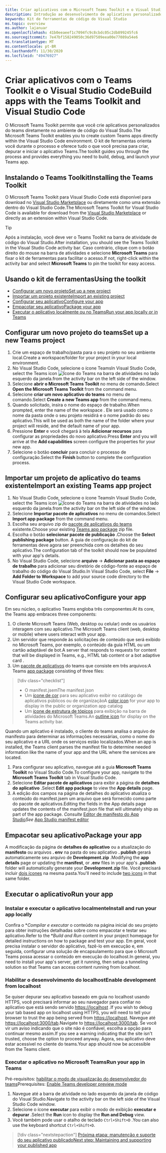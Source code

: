 ```yaml
---
title: Criar aplicativos com o Microsoft Teams Toolkit e o Visual Studio Code
description: Introdução ao desenvolvimento de aplicativos personalizados de grande parte diretamente no Visual Studio Code com o Microsoft Teams Toolkit
keywords: Kit de ferramentas de código do Visual Studio
ms.topic: overview
ms.author: lajanuar
ms.openlocfilehash: 41b0eeaeef1c7094fc9c8cbdc05c2db899245fc6
ms.sourcegitcommit: 7e47bf158249050c36d97509eea00e77089a54e6
ms.translationtype: MT
ms.contentlocale: pt-BR
ms.lasthandoff: 11/30/2020
ms.locfileid: "49476927"
---
```

# <a name="build-apps-with-the-teams-toolkit-and-visual-studio-code"></a><span data-ttu-id="84827-104">Criar aplicativos com o Teams Toolkit e o Visual Studio Code</span><span class="sxs-lookup"><span data-stu-id="84827-104">Build apps with the Teams Toolkit and Visual Studio Code</span></span>

<span data-ttu-id="84827-105">O Microsoft Teams Toolkit permite que você crie aplicativos personalizados do teams diretamente no ambiente de código do Visual Studio.</span><span class="sxs-lookup"><span data-stu-id="84827-105">The Microsoft Teams Toolkit enables you to create custom Teams apps directly within the Visual Studio Code environment.</span></span> <span data-ttu-id="84827-106">O kit de ferramentas orienta você durante o processo e oferece tudo o que você precisa para criar, depurar e iniciar o aplicativo Teams.</span><span class="sxs-lookup"><span data-stu-id="84827-106">The toolkit guides you through the process and provides everything you need to build, debug, and launch your Teams app.</span></span>

## <a name="installing-the-teams-toolkit"></a><span data-ttu-id="84827-107">Instalando o Teams Toolkit</span><span class="sxs-lookup"><span data-stu-id="84827-107">Installing the Teams Toolkit</span></span>

<span data-ttu-id="84827-108">O Microsoft Teams Toolkit para Visual Studio Code está disponível para download no [Visual Studio Marketplace](https://aka.ms/teams-toolkit) ou diretamente como uma extensão dentro do Visual Studio Code.</span><span class="sxs-lookup"><span data-stu-id="84827-108">The Microsoft Teams Toolkit for Visual Studio Code is available for download from the [Visual Studio Marketplace](https://aka.ms/teams-toolkit) or directly as an extension within Visual Studio Code.</span></span>

> [!TIP]
> <span data-ttu-id="84827-109">Após a instalação, você deve ver o Teams Toolkit na barra de atividade de código do Visual Studio.</span><span class="sxs-lookup"><span data-stu-id="84827-109">After installation, you should see the Teams Toolkit in the Visual Studio Code activity bar.</span></span> <span data-ttu-id="84827-110">Caso contrário, clique com o botão direito do mouse na barra de atividades e selecione **Microsoft Teams** para fixar o kit de ferramentas para facilitar o acesso.</span><span class="sxs-lookup"><span data-stu-id="84827-110">If not, right-click within the activity bar and select **Microsoft Teams** to pin the toolkit for easy access.</span></span>

## <a name="using-the-toolkit"></a><span data-ttu-id="84827-111">Usando o kit de ferramentas</span><span class="sxs-lookup"><span data-stu-id="84827-111">Using the toolkit</span></span>

- [<span data-ttu-id="84827-112">Configurar um novo projeto</span><span class="sxs-lookup"><span data-stu-id="84827-112">Set up a new project</span></span>](#set-up-a-new-teams-project)
- [<span data-ttu-id="84827-113">Importar um projeto existente</span><span class="sxs-lookup"><span data-stu-id="84827-113">Import an existing project</span></span>](#import-an-existing-teams-app-project)
- [<span data-ttu-id="84827-114">Configurar seu aplicativo</span><span class="sxs-lookup"><span data-stu-id="84827-114">Configure your app</span></span>](#configure-your-app)
- [<span data-ttu-id="84827-115">Empacotar seu aplicativo</span><span class="sxs-lookup"><span data-stu-id="84827-115">Package your app</span></span>](#package-your-app)
- [<span data-ttu-id="84827-116">Executar o aplicativo localmente ou no Teams</span><span class="sxs-lookup"><span data-stu-id="84827-116">Run your app locally or in Teams</span></span>](#run-your-app)

## <a name="set-up-a-new-teams-project"></a><span data-ttu-id="84827-117">Configurar um novo projeto do teams</span><span class="sxs-lookup"><span data-stu-id="84827-117">Set up a new Teams project</span></span>

1. <span data-ttu-id="84827-118">Crie um espaço de trabalho/pasta para o seu projeto no seu ambiente local.</span><span class="sxs-lookup"><span data-stu-id="84827-118">Create a workspace/folder for your project in your local environment.</span></span>
1. <span data-ttu-id="84827-119">No Visual Studio Code, selecione o ícone Teams</span><span class="sxs-lookup"><span data-stu-id="84827-119">In Visual Studio Code, select the Teams icon</span></span> ![Ícone do Teams](../assets/icons/favicon-16x16.png) <span data-ttu-id="84827-121">na barra de atividades no lado esquerdo da janela.</span><span class="sxs-lookup"><span data-stu-id="84827-121">from the activity bar on the left side of the window.</span></span>
1. <span data-ttu-id="84827-122">Selecione **abrir o Microsoft Teams Toolkit** no menu de comando.</span><span class="sxs-lookup"><span data-stu-id="84827-122">Select **Open the Microsoft Teams Toolkit** from the command menu.</span></span>
1. <span data-ttu-id="84827-123">Selecione **criar um novo aplicativo do teams** no menu de comando.</span><span class="sxs-lookup"><span data-stu-id="84827-123">Select **Create a new Teams app** from the command menu.</span></span>
1. <span data-ttu-id="84827-124">Quando solicitado, insira o nome do espaço de trabalho.</span><span class="sxs-lookup"><span data-stu-id="84827-124">When prompted, enter the name of the workspace .</span></span> <span data-ttu-id="84827-125">Ele será usado como o nome da pasta onde o seu projeto residirá e o nome padrão do seu aplicativo.</span><span class="sxs-lookup"><span data-stu-id="84827-125">This will be used as both the name of the folder where your project will reside, and the default name of your app.</span></span>
1. <span data-ttu-id="84827-126">Pressione **Enter** e você chegará à tela **Adicionar recursos** para configurar as propriedades do novo aplicativo.</span><span class="sxs-lookup"><span data-stu-id="84827-126">Press **Enter** and you will arrive at the **Add capabilities** screen configure the properties for your new app.</span></span>
1. <span data-ttu-id="84827-127">Selecione o botão **concluir** para concluir o processo de configuração.</span><span class="sxs-lookup"><span data-stu-id="84827-127">Select the **Finish** button to complete the configuration process.</span></span>

## <a name="import-an-existing-teams-app-project"></a><span data-ttu-id="84827-128">Importar um projeto de aplicativo do teams existente</span><span class="sxs-lookup"><span data-stu-id="84827-128">Import an existing Teams app project</span></span>

1. <span data-ttu-id="84827-129">No Visual Studio Code, selecione o ícone Teams</span><span class="sxs-lookup"><span data-stu-id="84827-129">In Visual Studio Code, select the Teams icon</span></span> ![Ícone do Teams](../assets/icons/favicon-16x16.png) <span data-ttu-id="84827-131">na barra de atividades no lado esquerdo da janela.</span><span class="sxs-lookup"><span data-stu-id="84827-131">from the activity bar on the left side of the window.</span></span>
1. <span data-ttu-id="84827-132">Selecione **Importar pacote de aplicativos** no menu de comandos.</span><span class="sxs-lookup"><span data-stu-id="84827-132">Select **Import app package** from the command menu.</span></span>
1. <span data-ttu-id="84827-133">Escolha seu arquivo zip do [pacote de aplicativos do teams](../concepts/build-and-test/apps-package.md) existente.</span><span class="sxs-lookup"><span data-stu-id="84827-133">Choose your existing [Teams app package](../concepts/build-and-test/apps-package.md) zip file.</span></span>
1. <span data-ttu-id="84827-134">Escolha o botão **selecionar pacote de publicação** .</span><span class="sxs-lookup"><span data-stu-id="84827-134">Choose the **Select publishing package** button.</span></span> <span data-ttu-id="84827-135">A guia de configuração do kit de ferramentas deve agora ser preenchida com os detalhes do seu aplicativo.</span><span class="sxs-lookup"><span data-stu-id="84827-135">The configuration tab of the toolkit should now be populated with your app's details.</span></span>
1. <span data-ttu-id="84827-136">No Visual Studio Code, selecione **arquivo**  ->  **Adicionar pasta ao espaço de trabalho** para adicionar seu diretório de código-fonte ao espaço de trabalho do código do Visual Studio.</span><span class="sxs-lookup"><span data-stu-id="84827-136">In Visual Studio Code, select **File** -> **Add Folder to Workspace** to add your source code directory to the Visual Studio Code workspace.</span></span>

## <a name="configure-your-app"></a><span data-ttu-id="84827-137">Configurar seu aplicativo</span><span class="sxs-lookup"><span data-stu-id="84827-137">Configure your app</span></span>

<span data-ttu-id="84827-138">Em seu núcleo, o aplicativo Teams engloba três componentes:</span><span class="sxs-lookup"><span data-stu-id="84827-138">At its core, the Teams app embraces three components:</span></span>

  1. <span data-ttu-id="84827-139">O cliente Microsoft Teams (Web, desktop ou celular) onde os usuários interagem com seu aplicativo.</span><span class="sxs-lookup"><span data-stu-id="84827-139">The Microsoft Teams client (web, desktop or mobile) where users interact with your app.</span></span>
  1. <span data-ttu-id="84827-140">Um servidor que responde às solicitações de conteúdo que será exibido no Microsoft Teams, por exemplo, o conteúdo da guia HTML ou um cartão adaptável de bot.</span><span class="sxs-lookup"><span data-stu-id="84827-140">A server that responds to requests for content that will be displayed in Teams, e.g., HTML tab content or a bot adaptive card .</span></span>
  1. <span data-ttu-id="84827-141">Um [pacote de aplicativos](/concepts/build-and-test/apps-package.md) do teams que consiste em três arquivos:</span><span class="sxs-lookup"><span data-stu-id="84827-141">A Teams [app package](/concepts/build-and-test/apps-package.md) consisting of three files:</span></span>

  > [!div class="checklist"]
  >
  > - <span data-ttu-id="84827-142">O manifest.jsem</span><span class="sxs-lookup"><span data-stu-id="84827-142">The manifest.json</span></span> 
  > - <span data-ttu-id="84827-143">Um [ícone de cor](../resources/schema/manifest-schema.md#icons) para seu aplicativo exibir no catálogo de aplicativos públicos ou de organização</span><span class="sxs-lookup"><span data-stu-id="84827-143">A [color icon](../resources/schema/manifest-schema.md#icons) for your app to display in the public or organization app catalog</span></span>
 > - <span data-ttu-id="84827-144">Um [ícone de estrutura de tópicos](../resources/schema/manifest-schema.md#icons) para exibição na barra de atividades do Microsoft Teams.</span><span class="sxs-lookup"><span data-stu-id="84827-144">An [outline icon](../resources/schema/manifest-schema.md#icons) for display on the Teams activity bar.</span></span>

<span data-ttu-id="84827-145">Quando um aplicativo é instalado, o cliente do teams analisa o arquivo de manifesto para determinar as informações necessárias, como o nome do seu aplicativo e a URL onde os serviços estão localizados.</span><span class="sxs-lookup"><span data-stu-id="84827-145">When an app is installed, the Teams client parses the manifest file to determine needed information like the name of your app and the URL where the services are located.</span></span>

1. <span data-ttu-id="84827-146">Para configurar seu aplicativo, navegue até a guia **Microsoft Teams Toolkit** no Visual Studio Code.</span><span class="sxs-lookup"><span data-stu-id="84827-146">To configure your app, navigate to the **Microsoft Teams Toolkit** tab in Visual Studio Code.</span></span>
1. <span data-ttu-id="84827-147">Selecione **Editar pacote de aplicativos** para exibir a página de **detalhes do aplicativo** .</span><span class="sxs-lookup"><span data-stu-id="84827-147">Select **Edit app package** to view the **App details** page.</span></span>
1. <span data-ttu-id="84827-148">A edição dos campos na página de detalhes do aplicativo atualiza o conteúdo do manifest.jsem um arquivo que será fornecido como parte do pacote de aplicativos.</span><span class="sxs-lookup"><span data-stu-id="84827-148">Editing the fields in the App details page updates the contents of the manifest.json file that will ultimately ship as part of the app package.</span></span> <span data-ttu-id="84827-149">*Consulte* [Editor de manifesto do App Studio](https://aka.ms/teams-toolkit-manifest)</span><span class="sxs-lookup"><span data-stu-id="84827-149">*See* [App Studio manifest editor](https://aka.ms/teams-toolkit-manifest)</span></span>

## <a name="package-your-app"></a><span data-ttu-id="84827-150">Empacotar seu aplicativo</span><span class="sxs-lookup"><span data-stu-id="84827-150">Package your app</span></span>

<span data-ttu-id="84827-151">A modificação da página de **detalhes do aplicativo** ou a atualização do **manifesto** ou arquivos **. env** na pasta do seu aplicativo  **. publish** gerará automaticamente seu arquivo de **Development.zip** .</span><span class="sxs-lookup"><span data-stu-id="84827-151">Modifying the **app details** page or updating the **manifest**, or **.env** files in your app's  **.publish** folder will automatically generate your **Development.zip** file.</span></span> <span data-ttu-id="84827-152">Você precisará incluir [dois ícones](../concepts/build-and-test/apps-package.md#icons) na mesma pasta.</span><span class="sxs-lookup"><span data-stu-id="84827-152">You'll need to include [two icons](../concepts/build-and-test/apps-package.md#icons) in that same folder.</span></span>

## <a name="run-your-app"></a><span data-ttu-id="84827-153">Executar o aplicativo</span><span class="sxs-lookup"><span data-stu-id="84827-153">Run your app</span></span>

### <a name="install-and-run-your-app-locally"></a><span data-ttu-id="84827-154">Instalar e executar o aplicativo localmente</span><span class="sxs-lookup"><span data-stu-id="84827-154">Install and run your app locally</span></span>

<span data-ttu-id="84827-155">Confira o \**Compilar e executar* o conteúdo na página inicial do seu projeto para obter instruções detalhadas sobre como empacotar e testar seu aplicativo.</span><span class="sxs-lookup"><span data-stu-id="84827-155">Refer to the \**Build and Run* content in your project homepage for detailed instructions on how to package and test your app.</span></span> <span data-ttu-id="84827-156">Em geral, você precisa instalar o servidor do aplicativo, fazê-lo em execução e, em seguida, configurar uma solução de encapsulamento para que o Microsoft Teams possa acessar o conteúdo em execução do localhost.</span><span class="sxs-lookup"><span data-stu-id="84827-156">In general, you need to install your app's server, get it running, then setup a tunneling solution so that Teams can access content running from localhost.</span></span>

### <a name="enable-development-from-localhost"></a><span data-ttu-id="84827-157">Habilitar o desenvolvimento do localhost</span><span class="sxs-lookup"><span data-stu-id="84827-157">Enable development from localhost</span></span>

<span data-ttu-id="84827-158">Se quiser depurar seu aplicativo baseado em guia no localhost usando HTTPS, você precisará informar ao seu navegador para confiar no aplicativo que está sendo servido <https://localhost> .</span><span class="sxs-lookup"><span data-stu-id="84827-158">If you wish to debug your tab based app on localhost using HTTPS, you will need to tell your browser to trust the app being served from <https://localhost>.</span></span> <span data-ttu-id="84827-159">Navegue até <https://localhost:3000/tab>.</span><span class="sxs-lookup"><span data-stu-id="84827-159">Navigate to <https://localhost:3000/tab>.</span></span> <span data-ttu-id="84827-160">Se você vir um aviso indicando que o site não é confiável, escolha a opção para continuar mesmo assim.</span><span class="sxs-lookup"><span data-stu-id="84827-160">If you see a warning indicating that the site isn't trusted, choose the option to proceed anyway.</span></span> <span data-ttu-id="84827-161">Agora, seu aplicativo deve estar acessível no cliente do teams.</span><span class="sxs-lookup"><span data-stu-id="84827-161">Your app should now be accessible from the Teams client.</span></span>

### <a name="run-your-app-in-teams"></a><span data-ttu-id="84827-162">Executar o aplicativo no Microsoft Teams</span><span class="sxs-lookup"><span data-stu-id="84827-162">Run your app in Teams</span></span>

<span data-ttu-id="84827-163">Pré-requisitos: [habilitar o modo de visualização do desenvolvedor do teams](https://aka.ms/teams-toolkit-enable-devpreview)</span><span class="sxs-lookup"><span data-stu-id="84827-163">Prerequisites: [Enable Teams developer preview mode](https://aka.ms/teams-toolkit-enable-devpreview)</span></span>

1. <span data-ttu-id="84827-164">Navegue até a barra de atividade no lado esquerdo da janela de código do Visual Studio.</span><span class="sxs-lookup"><span data-stu-id="84827-164">Navigate to the activity bar on the left side of the Visual Studio Code window.</span></span>
1. <span data-ttu-id="84827-165">Selecione o ícone **executar** para exibir o modo de exibição **executar e depurar** .</span><span class="sxs-lookup"><span data-stu-id="84827-165">Select the **Run** icon to display the **Run and Debug** view.</span></span>
1. <span data-ttu-id="84827-166">Você também pode usar o atalho de teclado `Ctrl+Shift+D` .</span><span class="sxs-lookup"><span data-stu-id="84827-166">You can also use the keyboard shortcut `Ctrl+Shift+D`.</span></span>

> [!div class="nextstepaction"]
> [<span data-ttu-id="84827-167">Próxima etapa: manutenção e suporte do seu aplicativo publicado</span><span class="sxs-lookup"><span data-stu-id="84827-167">Next step: Maintaining and supporting your published app</span></span>](../concepts/deploy-and-publish/appsource/post-publish/overview.md)
